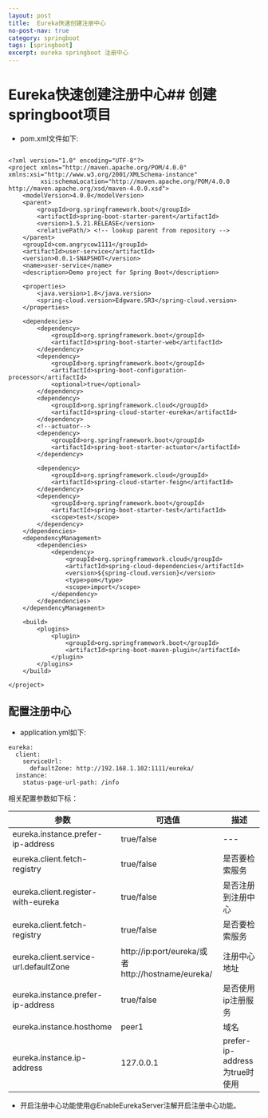 ```yaml
---
layout: post
title:  Eureka快速创建注册中心
no-post-nav: true
category: springboot
tags: [springboot]
excerpt: eureka springboot 注册中心
---
```


# Eureka快速创建注册中心## 创建springboot项目
- pom.xml文件如下:

```

<?xml version="1.0" encoding="UTF-8"?>
<project xmlns="http://maven.apache.org/POM/4.0.0" xmlns:xsi="http://www.w3.org/2001/XMLSchema-instance"
         xsi:schemaLocation="http://maven.apache.org/POM/4.0.0 http://maven.apache.org/xsd/maven-4.0.0.xsd">
    <modelVersion>4.0.0</modelVersion>
    <parent>
        <groupId>org.springframework.boot</groupId>
        <artifactId>spring-boot-starter-parent</artifactId>
        <version>1.5.21.RELEASE</version>
        <relativePath/> <!-- lookup parent from repository -->
    </parent>
    <groupId>com.angrycow1111</groupId>
    <artifactId>user-service</artifactId>
    <version>0.0.1-SNAPSHOT</version>
    <name>user-service</name>
    <description>Demo project for Spring Boot</description>

    <properties>
        <java.version>1.8</java.version>
        <spring-cloud.version>Edgware.SR3</spring-cloud.version>
    </properties>

    <dependencies>
        <dependency>
            <groupId>org.springframework.boot</groupId>
            <artifactId>spring-boot-starter-web</artifactId>
        </dependency>
        <dependency>
            <groupId>org.springframework.boot</groupId>
            <artifactId>spring-boot-configuration-processor</artifactId>
            <optional>true</optional>
        </dependency>
        <dependency>
            <groupId>org.springframework.cloud</groupId>
            <artifactId>spring-cloud-starter-eureka</artifactId>
        </dependency>
        <!--actuator-->
        <dependency>
            <groupId>org.springframework.boot</groupId>
            <artifactId>spring-boot-starter-actuator</artifactId>
        </dependency>

        <dependency>
            <groupId>org.springframework.cloud</groupId>
            <artifactId>spring-cloud-starter-feign</artifactId>
        </dependency>
        <dependency>
            <groupId>org.springframework.boot</groupId>
            <artifactId>spring-boot-starter-test</artifactId>
            <scope>test</scope>
        </dependency>
    </dependencies>
    <dependencyManagement>
        <dependencies>
            <dependency>
                <groupId>org.springframework.cloud</groupId>
                <artifactId>spring-cloud-dependencies</artifactId>
                <version>${spring-cloud.version}</version>
                <type>pom</type>
                <scope>import</scope>
            </dependency>
        </dependencies>
    </dependencyManagement>

    <build>
        <plugins>
            <plugin>
                <groupId>org.springframework.boot</groupId>
                <artifactId>spring-boot-maven-plugin</artifactId>
            </plugin>
        </plugins>
    </build>

</project>
```
## 配置注册中心
- application.yml如下:
```
eureka:
  client:
    serviceUrl:
      defaultZone: http://192.168.1.102:1111/eureka/
  instance:
    status-page-url-path: /info
```

相关配置参数如下标：

|参数|可选值|描述
|---|---|---|
eureka.instance.prefer-ip-address | true/false |---
eureka.client.fetch-registry | true/false | 是否要检索服务
eureka.client.register-with-eureka | true/false | 是否注册到注册中心 
eureka.client.fetch-registry | true/false | 是否要检索服务 
eureka.client.service-url.defaultZone | http://ip:port/eureka/或者http://hostname/eureka/ | 注册中心地址 
eureka.instance.prefer-ip-address | true/false | 是否使用ip注册服务
eureka.instance.hosthome | peer1 | 域名   
eureka.instance.ip-address | 127.0.0.1 | prefer-ip-address为true时使用

- 开启注册中心功能使用@EnableEurekaServer注解开启注册中心功能。